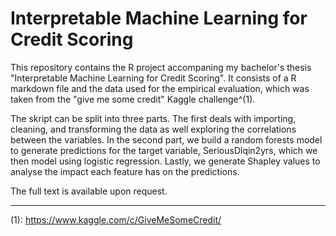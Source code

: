 # Interpretable Machine Learning for Credit Scoring

This repository contains the R project accompaning my bachelor's thesis "Interpretable Machine Learning for Credit Scoring".
It consists of a R markdown file and the data used for the empirical evaluation, which was taken from the "give me some credit" Kaggle challenge^(1).

The skript can be split into three parts. The first deals with importing, cleaning, and transforming the data as well exploring the correlations between the variables. In the second part, we build a random forests model to generate predictions for the target variable, SeriousDlqin2yrs, which we then model using logistic regression. Lastly, we generate Shapley values to analyse the impact each feature has on the predictions.

The full text is available upon request. 


---
(1): https://www.kaggle.com/c/GiveMeSomeCredit/
